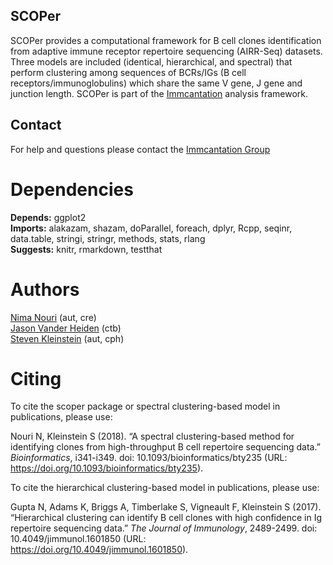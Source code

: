 SCOPer
-------------------------------------------------------------------------------

SCOPer provides a computational framework for B cell clones identification
from adaptive immune receptor repertoire sequencing (AIRR-Seq) datasets. 
Three models are included (identical, hierarchical, and spectral) 
that perform clustering among sequences of BCRs/IGs (B cell receptors/immunoglobulins) 
which share the same V gene, J gene and junction length. SCOPer is part of the 
[Immcantation](http://immcantation.readthedocs.io) analysis framework.

Contact
-------------------------------------------------------------------------------

For help and questions please contact the [Immcantation Group](mailto:immcantation@googlegroups.com)


# Dependencies

**Depends:** ggplot2  
**Imports:** alakazam, shazam, doParallel, foreach, dplyr, Rcpp, seqinr, data.table, stringi, stringr, methods, stats, rlang  
**Suggests:** knitr, rmarkdown, testthat


# Authors

[Nima Nouri](mailto:nima.nouri@yale.edu) (aut, cre)  
[Jason Vander Heiden](mailto:jason.vanderheiden@yale.edu) (ctb)  
[Steven Kleinstein](mailto:steven.kleinstein@yale.edu) (aut, cph)


# Citing


To cite the scoper package or spectral clustering-based model in publications, please use:

Nouri N, Kleinstein S (2018). “A spectral clustering-based method for identifying clones from high-throughput B cell repertoire sequencing data.”
_Bioinformatics_, i341-i349. doi: 10.1093/bioinformatics/bty235 (URL: https://doi.org/10.1093/bioinformatics/bty235).

To cite the hierarchical clustering-based model in publications, please use:

Gupta N, Adams K, Briggs A, Timberlake S, Vigneault F, Kleinstein S (2017). “Hierarchical clustering can identify B cell clones with high confidence in
Ig repertoire sequencing data.” _The Journal of Immunology_, 2489-2499. doi: 10.4049/jimmunol.1601850 (URL: https://doi.org/10.4049/jimmunol.1601850).



